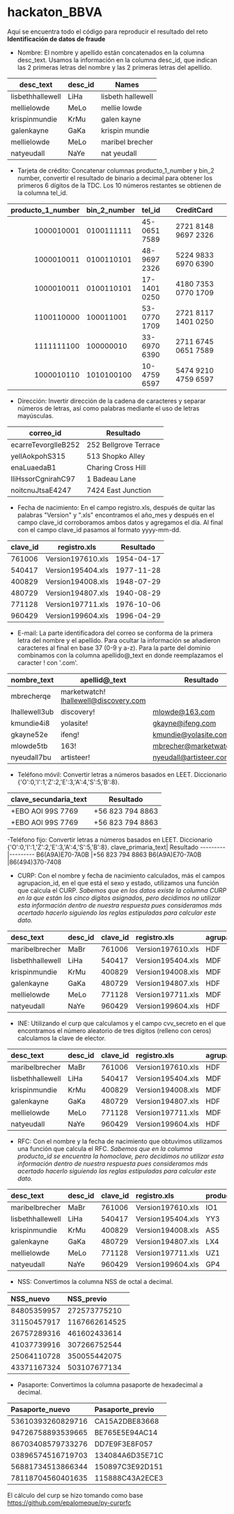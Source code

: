 # hackaton_BBVA
Aquí se encuentra todo el código para reproducir el resultado del reto **Identificación de datos de fraude**

- Nombre: El nombre y apellido están concatenados en la columna desc_text. Usamos la información en la columna desc_id, que indican las 2 primeras letras del nombre y las 2 primeras letras del apellido.

 desc_text    |desc_id | Names
 -------------|--------|------------
 lisbethhallewell | LiHa	 | lisbeth hallewell
 mellielowde | MeLo	 | mellie lowde
 krispinmundie  | KrMu    |galen kayne
 galenkayne    |GaKa |   krispin mundie
  mellielowde   | MeLo  | maribel brecher
  natyeudall    |NaYe      | nat yeudall
 
- Tarjeta de crédito:	Concatenar columnas producto_1_number y bin_2 number, convertir el resultado de binario a decimal para obtener los primeros 6 dígitos de la TDC. Los 10 números restantes se obtienen de la columna tel_id.


| producto_1_number|bin_2_number |tel_id       |CreditCard          |
|-----------------:|:------------|:------------|:-------------------|
|        1000010001|0100111111   |45-0651 7589 |2721 8148 9697 2326 |
|        1000010011|0100110101   |48-9697 2326 |5224 9833 6970 6390 |
|        1000010011|0100110101   |17-1401 0250 |4180 7353 0770 1709 |
|        1100110000|100011001    |53-0770 1709 |2721 8117 1401 0250 |
|        1111111100|100000010    |33-6970 6390 |2711 6745 0651 7589 |
|        1000010110|1010100100   |10-4759 6597 |5474 9210 4759 6597 |


- Dirección:	Invertir dirección de la cadena de caracteres y separar números de letras, así como palabras mediante el uso de letras mayúsculas.

correo_id| Resultado
---------|---------
ecarreTevorglleB252 |252 Bellgrove Terrace
yellAokpohS315 | 513 Shopko Alley
enaLuaedaB1 |Charing Cross Hill
lliHssorCgnirahC97 |1 Badeau Lane
noitcnuJtsaE4247   |7424 East Junction

- Fecha de nacimiento:	En el campo registro.xls, después de quitar las palabras "Version" y ".xls" encontramos el año_mes y después  en el campo clave_id corroboramos ambos datos y agregamos el día. Al final con el campo clave_id pasamos al formato yyyy-mm-dd. 


clave_id| registro.xls| Resultado
---------|------------|-------
761006 | Version197610.xls |1954-04-17
540417 |Version195404.xls |1977-11-28
400829 |Version194008.xls |1948-07-29
480729 |Version194807.xls |1940-08-29
771128 |Version197711.xls |1976-10-06
960429 |Version199604.xls |1996-04-29

- E-mail:	La parte identificadora del correo se conforma de la primera letra del nombre y el apellido. Para ocultar la información se añadieron caracteres al final en base 37 (0-9 y a-z). Para la parte del dominio combinamos con la columna apellido@_text en donde reemplazamos el caracter ! con '.com'. 

nombre_text| apellid@_text| Resultado
---------|------------|-------
mbrecherqe | marketwatch! lhallewell@discovery.com
 lhallewell3ub  |  discovery!   |        mlowde@163.com
    kmundie4i8   |  yolasite!   |      gkayne@ifeng.com
     gkayne52e   |     ifeng!   |  kmundie@yolasite.com
     mlowde5tb   |       163! | mbrecher@marketwatch.com
   nyeudall7bu  |  artisteer!  |  nyeudall@artisteer.com

- Teléfono móvil:	Convertir letras a números basados en LEET. Diccionario {'O':0,'I':1,'Z':2,'E':3,'A':4,'S':5,'B':8}.

clave_secundaria_text| Resultado
---------|---------
 +EBO AOl 99S 7769   |+56 823 794 8863
 +EBO AOl 99S 7769   |+56 823 794 8863

-Teléfono fijo:	Convertir letras a números basados en LEET. Diccionario {'O':0,'I':1,'Z':2,'E':3,'A':4,'S':5,'B':8}.
clave_primaria_text| Resultado
---------|---------
 B6(A9A)E70-7A0B   |+56 823 794 8863
  B6(A9A)E70-7A0B  |86(494)370-7408 

- CURP:	Con el nombre y fecha de nacimiento calculados, más el campos agrupacion_id, en el que está el sexo y estado, utilizamos una función que calcula el CURP. *Sabemos que en los datos existe la columna CURP en la que están los cinco digitos asignados, pero decidimos no utilizar esta información dentro de nuestra respuesta pues consideramos más acertado hacerlo siguiendo las reglas estipuladas para calcular este dato.*

|desc_text        |desc_id |clave_id |registro.xls      |agrupacion_id |CURP |CURP_generado        |
|:----------------|:-------|:--------|:-----------------|:-------------|:------|:------------------|
|maribelbrecher   |MaBr    |761006   |Version197610.xls |HDF           |KJO13  |HAXL540417MDFLXS01 |
|lisbethhallewell |LiHa    |540417   |Version195404.xls |MDF           |DGV71  |LOXM771128MDFWXL08 |
|krispinmundie    |KrMu    |400829   |Version194008.xls |MDF           |PUR98  |KAXG480729HDFYXL07 |
|galenkayne       |GaKa    |480729   |Version194807.xls |HDF           |BTE45  |MUXK400829MDFNXR06 |
|mellielowde      |MeLo    |771128   |Version197711.xls |MDF           |ESM85  |BRXM761006HDFRXR03 |
|natyeudall       |NaYe    |960429   |Version199604.xls |HDF           |LIJ50  |YEXN960429HDFDX06  |

- INE:	Utilizando el curp que calculamos y el campo cvv_secreto en el que encontramos el número aleatorio de tres dígitos (relleno con ceros) calculamos la clave de elector. 

|desc_text        |desc_id |clave_id |registro.xls      |agrupacion_id |CURP_generado      | CVV_secreto|
|:----------------|:-------|:--------|:-----------------|:-------------|:------------------|-----------:|
|maribelbrecher   |MaBr    |761006   |Version197610.xls |HDF           |HAXL540417MDFLXS01 |         560|
|lisbethhallewell |LiHa    |540417   |Version195404.xls |MDF           |LOXM771128MDFWXL08 |         676|
|krispinmundie    |KrMu    |400829   |Version194008.xls |MDF           |KAXG480729HDFYXL07 |         808|
|galenkayne       |GaKa    |480729   |Version194807.xls |HDF           |MUXK400829MDFNXR06 |         373|
|mellielowde      |MeLo    |771128   |Version197711.xls |MDF           |BRXM761006HDFRXR03 |         906|
|natyeudall       |NaYe    |960429   |Version199604.xls |HDF           |YEXN960429HDFDX06  |         207|

- RFC:	Con el nombre y la fecha de nacimiento que obtuvimos utilizamos una función que calcula el RFC. *Sabemos que en la columna producto_id se encuentra la homoclave, pero decidimos no utilizar esta información dentro de nuestra respuesta pues consideramos más acertado hacerlo siguiendo las reglas estipuladas para calcular este dato.*

|desc_text        |desc_id |clave_id |registro.xls      |producto_id |RFC           |
|:----------------|:-------|:--------|:-----------------|:-----------|:-------------|
|maribelbrecher   |MaBr    |761006   |Version197610.xls |IO1         |HAXL540417I17 |
|lisbethhallewell |LiHa    |540417   |Version195404.xls |YY3         |LOXM771128Q67 |
|krispinmundie    |KrMu    |400829   |Version194008.xls |AS5         |KAXG480729ES8 |
|galenkayne       |GaKa    |480729   |Version194807.xls |LX4         |MUXK400829PK5 |
|mellielowde      |MeLo    |771128   |Version197711.xls |UZ1         |BRXM761006BR5 |
|natyeudall       |NaYe    |960429   |Version199604.xls |GP4         |YEXN960429ES3 |

- NSS:	Convertimos la columna NSS de octal a decimal.

|NSS_nuevo   |NSS_previo    |
|:-----------|:-------------|
|84805359957 |272573775210  |
|31150457917 |1167662614525 |
|26757289316 |461602433614  |
|41037739916 |307266752544  |
|25064110728 |350055442075  |
|43371167324 |503107677134  |

- Pasaporte:	Convertimos la columna pasaporte de hexadecimal a decimal. 

|Pasaporte_nuevo   |Pasaporte_previo |
|:-----------------|:----------------|
|53610393260829716 |CA15A2DBE83668   |
|94726758893539665 |BE765E5E94AC14   |
|86703408579733276 |DD7E9F3E8F057    |
|03896574516719703 |134084A6D35E71C  |
|56881734513866344 |150897C3E92D151  |
|78118704560401635 |115888C43A2ECE3  |

El cálculo del curp se hizo tomando como base https://github.com/epalomeque/py-curprfc
